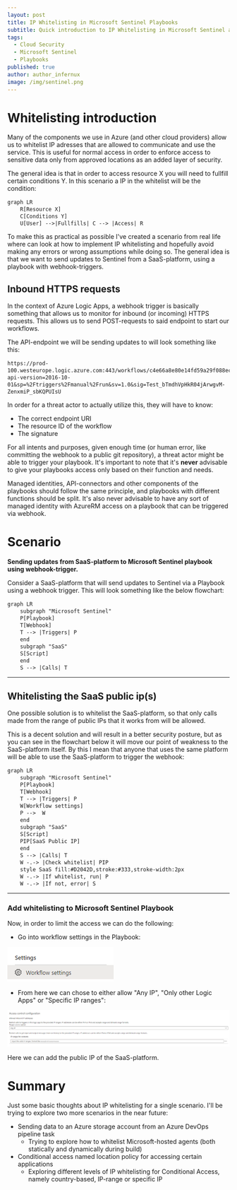 ```yaml
---
layout: post
title: IP Whitelisting in Microsoft Sentinel Playbooks
subtitle: Quick introduction to IP Whitelisting in Microsoft Sentinel and some thoughts around how to (not) implement it.
tags:
  - Cloud Security
  - Microsoft Sentinel
  - Playbooks
published: true
author: author_infernux
image: /img/sentinel.png
---
```


# Whitelisting introduction

Many of the components we use in Azure (and other cloud providers) allow us to whitelist IP adresses that are allowed to communicate and use the service. This is useful for normal access in order to enforce access to sensitive data only from approved locations as an added layer of security. 

The general idea is that in order to access resource X you will need to fullfill certain conditions Y. In this scenario a IP in the whitelist will be the condition:

```mermaid
graph LR
    R[Resource X]
    C[Conditions Y]
    U[User] -->|Fullfills| C --> |Access| R
```

To make this as practical as possible I've created a scenario from real life where can look at how to implement IP whitelisting and hopefully avoid making any errors or wrong assumptions while doing so. The general idea is that we want to send updates to Sentinel from a SaaS-platform, using a playbook with webhook-triggers. 

## Inbound HTTPS requests

In the context of Azure Logic Apps, a webhook trigger is basically something that allows us to monitor for inbound (or incoming) HTTPS requests. This allows us to send POST-requests to said endpoint to start our workflows.

The API-endpoint we will be sending updates to will look something like this:

```
https://prod-100.westeurope.logic.azure.com:443/workflows/c4e66a8e80e14fd59a29f088ec6a1337/triggers/manual/paths/invoke?api-version=2016-10-01&sp=%2Ftriggers%2Fmanual%2Frun&sv=1.0&sig=Test_bTmdhVpHkR04jArwgvM-ZenxmiP_sbKQPUIsU
```

In order for a threat actor to actually utilize this, they will have to know:
* The correct endpoint URI
* The resource ID of the workflow
* The signature

For all intents and purposes, given enough time (or human error, like committing the webhook to a public git repository), a threat actor might be able to trigger your playbook. It's important to note that it's **never** advisable to give your playbooks access only based on their function and needs. 

Managed identities, API-connectors and other components of the playbooks should follow the same principle, and playbooks with different functions should be split. It's also never advisable to have any sort of managed identity with AzureRM access on a playbook that can be triggered via webhook.

# Scenario

**Sending updates from SaaS-platform to Microsoft Sentinel playbook using webhook-trigger.**

Consider a SaaS-platform that will send updates to Sentinel via a Playbook using a webhook trigger. This will look something like the below flowchart:

```mermaid
graph LR
    subgraph "Microsoft Sentinel"
    P[Playbook]
    T[Webhook]
    T --> |Triggers| P
    end
    subgraph "SaaS"
    S[Script]
    end
    S --> |Calls| T
```

---

## Whitelisting the SaaS public ip(s) 

One possible solution is to whitelist the SaaS-platform, so that only calls made from the range of public IPs that it works from will be allowed. 

This is a decent solution and will result in a better security posture, but as you can see in the flowchart below it will move our point of weakness to the SaaS-platform itself. By this I mean that anyone that uses the same platform will be able to use the SaaS-platform to trigger the webhook:

```mermaid
graph LR
    subgraph "Microsoft Sentinel"
    P[Playbook]
    T[Webhook]
    T --> |Triggers| P
    W[Workflow settings]
    P -->  W 
    end
    subgraph "SaaS"
    S[Script]
    PIP[SaaS Public IP]
    end
    S --> |Calls| T
    W -.-> |Check whitelist| PIP
    style SaaS fill:#D2042D,stroke:#333,stroke-width:2px
    W -.-> |If whitelist, run| P
    W -.-> |If not, error| S
```

---

### Add whitelisting to Microsoft Sentinel Playbook

Now, in order to limit the access we can do the following:

* Go into workflow settings in the Playbook:

![](/img/IPWhitelisting/workflowSettings.PNG)

* From here we can chose to either allow "Any IP", "Only other Logic Apps" or "Specific IP ranges":

![](/img/IPWhitelisting/workflowWhitelist.PNG)

Here we can add the public IP of the SaaS-platform.

# Summary

Just some basic thoughts about IP whitelisting for a single scenario. I'll be trying to explore two more scenarios in the near future:

* Sending data to an Azure storage account from an Azure DevOps pipeline task
   * Trying to explore how to whitelist Microsoft-hosted agents (both statically and dynamically during build)
* Conditional access named location policy for accessing certain applications
   * Exploring different levels of IP whitelisting for Conditional Access, namely country-based, IP-range or specific IP